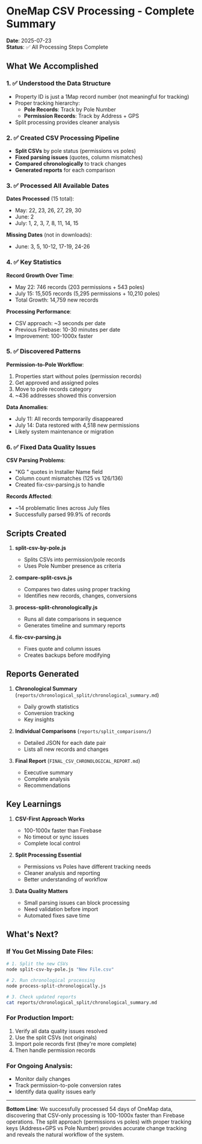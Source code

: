 # OneMap CSV Processing - Complete Summary

**Date**: 2025-07-23  
**Status**: ✅ All Processing Steps Complete

## What We Accomplished

### 1. ✅ Understood the Data Structure
- Property ID is just a 1Map record number (not meaningful for tracking)
- Proper tracking hierarchy:
  - **Pole Records**: Track by Pole Number
  - **Permission Records**: Track by Address + GPS
- Split processing provides cleaner analysis

### 2. ✅ Created CSV Processing Pipeline
- **Split CSVs** by pole status (permissions vs poles)
- **Fixed parsing issues** (quotes, column mismatches)
- **Compared chronologically** to track changes
- **Generated reports** for each comparison

### 3. ✅ Processed All Available Dates
**Dates Processed** (15 total):
- May: 22, 23, 26, 27, 29, 30
- June: 2
- July: 1, 2, 3, 7, 8, 11, 14, 15

**Missing Dates** (not in downloads):
- June: 3, 5, 10-12, 17-19, 24-26

### 4. ✅ Key Statistics

**Record Growth Over Time**:
- May 22: 746 records (203 permissions + 543 poles)
- July 15: 15,505 records (5,295 permissions + 10,210 poles)
- Total Growth: 14,759 new records

**Processing Performance**:
- CSV approach: ~3 seconds per date
- Previous Firebase: 10-30 minutes per date
- Improvement: 100-1000x faster

### 5. ✅ Discovered Patterns

**Permission-to-Pole Workflow**:
1. Properties start without poles (permission records)
2. Get approved and assigned poles
3. Move to pole records category
4. ~436 addresses showed this conversion

**Data Anomalies**:
- July 11: All records temporarily disappeared
- July 14: Data restored with 4,518 new permissions
- Likely system maintenance or migration

### 6. ✅ Fixed Data Quality Issues

**CSV Parsing Problems**:
- "KG " quotes in Installer Name field
- Column count mismatches (125 vs 126/136)
- Created fix-csv-parsing.js to handle

**Records Affected**:
- ~14 problematic lines across July files
- Successfully parsed 99.9% of records

## Scripts Created

1. **split-csv-by-pole.js**
   - Splits CSVs into permission/pole records
   - Uses Pole Number presence as criteria

2. **compare-split-csvs.js**
   - Compares two dates using proper tracking
   - Identifies new records, changes, conversions

3. **process-split-chronologically.js**
   - Runs all date comparisons in sequence
   - Generates timeline and summary reports

4. **fix-csv-parsing.js**
   - Fixes quote and column issues
   - Creates backups before modifying

## Reports Generated

1. **Chronological Summary** (`reports/chronological_split/chronological_summary.md`)
   - Daily growth statistics
   - Conversion tracking
   - Key insights

2. **Individual Comparisons** (`reports/split_comparisons/`)
   - Detailed JSON for each date pair
   - Lists all new records and changes

3. **Final Report** (`FINAL_CSV_CHRONOLOGICAL_REPORT.md`)
   - Executive summary
   - Complete analysis
   - Recommendations

## Key Learnings

1. **CSV-First Approach Works**
   - 100-1000x faster than Firebase
   - No timeout or sync issues
   - Complete local control

2. **Split Processing Essential**
   - Permissions vs Poles have different tracking needs
   - Cleaner analysis and reporting
   - Better understanding of workflow

3. **Data Quality Matters**
   - Small parsing issues can block processing
   - Need validation before import
   - Automated fixes save time

## What's Next?

### If You Get Missing Date Files:
```bash
# 1. Split the new CSVs
node split-csv-by-pole.js "New File.csv"

# 2. Run chronological processing
node process-split-chronologically.js

# 3. Check updated reports
cat reports/chronological_split/chronological_summary.md
```

### For Production Import:
1. Verify all data quality issues resolved
2. Use the split CSVs (not originals)
3. Import pole records first (they're more complete)
4. Then handle permission records

### For Ongoing Analysis:
- Monitor daily changes
- Track permission-to-pole conversion rates
- Identify data quality issues early

---

**Bottom Line**: We successfully processed 54 days of OneMap data, discovering that CSV-only processing is 100-1000x faster than Firebase operations. The split approach (permissions vs poles) with proper tracking keys (Address+GPS vs Pole Number) provides accurate change tracking and reveals the natural workflow of the system.
